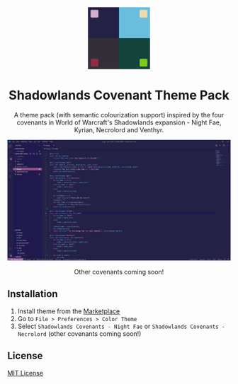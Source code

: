 <div align="center">

<img src="https://raw.githubusercontent.com/savannahostrowski/shadowlands-themes/main/images/icon.png" width="140" />

# Shadowlands Covenant Theme Pack

A theme pack (with semantic colourization support) inspired by the four covenants in World of Warcraft's Shadowlands expansion - Night Fae, Kyrian, Necrolord and Venthyr.


![preview-dark](https://raw.githubusercontent.com/savannahostrowski/shadowlands-themes/main/images/night-fae-theme.png)

Other covenants coming soon!

</div>

## Installation

1. Install theme from the [Marketplace](https://marketplace.visualstudio.com/items?itemName=SavannahOstrowski.shadowlands-themes)
2. Go to `File > Preferences > Color Theme`
3. Select `Shadowlands Covenants - Night Fae` or `Shadowlands Covenants - Necrolord` (other covenants coming soon!)

## License

[MIT License](LICENSE) 
